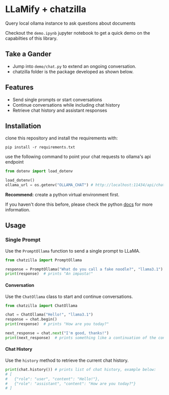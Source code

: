 # LLaMify + chatzilla

Query local ollama instance to ask questions about documents

<!-- ![overview](docs/imgs/<image>.png) -->

Checkout the `demo.ipynb` jupyter notebook to get a quick demo on the capabilties of this library.

## Take a Gander

- Jump into `demo/chat.py` to extend an ongoing conversation.
- chatzilla folder is the package developed as shown below.

## Features 

- Send single prompts or start conversations
- Continue conversations while including chat history
- Retrieve chat history and assistant responses

## Installation

clone this repository and install the requirements with:

```pwsh
pip install -r requirements.txt
```

use the following command to point your chat requests to ollama's api endpoint

```python
from dotenv import load_dotenv

load_dotenv()
ollama_url = os.getenv("OLLAMA_CHAT") # http://localhost:11434/api/chat   
```

**Recommend:** create a python virtual environment first. 

If you haven't done this before, please check the python [docs](https://docs.python.org/3/library/venv.html) for more information.

## Usage

### Single Prompt

Use the `PromptOllama` function to send a single prompt to LLaMA.

```python
from chatzilla import PromptOllama

response = PromptOllama("What do you call a fake noodle?", "llama3.1")
print(response)  # prints "An impasta!"
```

#### Conversation

Use the `ChatOllama` class to start and continue conversations.

```python
from chatzilla import ChatOllama

chat = ChatOllama("Hello!", "llama3.1")
response = chat.begin()
print(response)  # prints "How are you today?"

next_response = chat.next("I'm good, thanks!")
print(next_response)  # prints something like a continuation of the conversation
```

#### Chat History

Use the `history` method to retrieve the current chat history.

```python
print(chat.history()) # prints list of chat history, example below: 
# [     
#   {"role": "user", "content": "Hello!"},
#   {"role": "assistant", "content": "How are you today?"} 
# ]
```